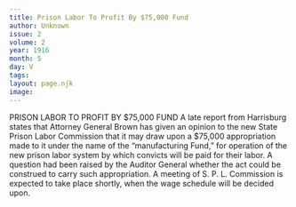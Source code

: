 ```yaml
---
title: Prison Labor To Profit By $75,000 Fund
author: Unknown
issue: 2
volume: 2
year: 1916
month: 5
day: V
tags:
layout: page.njk
image:
---
```

PRISON LABOR TO PROFIT BY $75,000 FUND    A late report from Harrisburg states that Attorney General Brown has given an opinion to the new State Prison Labor Commission that it may draw upon a $75,000 appropriation made to it under the name of the “manufacturing Fund,” for operation of the new prison labor system by which convicts will be paid for their labor. A question had been raised by the Auditor General whether the act could be construed to carry such appropriation.       A meeting of S. P. L. Commission is expected to take place shortly, when the wage schedule will be decided upon. 


